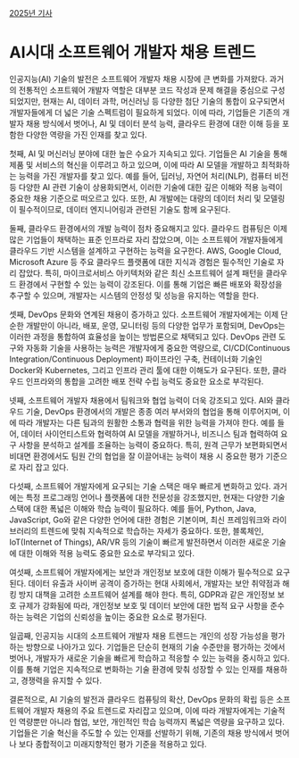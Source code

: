 [2025년 기사](./index.md)
# AI시대 소프트웨어 개발자 채용 트렌드

인공지능(AI) 기술의 발전은 소프트웨어 개발자 채용 시장에 큰 변화를 가져왔다. 과거의 전통적인 소프트웨어 개발자 역할은  대부분 코드 작성과 문제 해결을 중심으로 구성되었지만, 현재는 AI, 데이터 과학, 머신러닝 등 다양한 첨단 기술의 통합이  요구되면서 개발자들에게 더 넓은 기술 스펙트럼이 필요하게 되었다. 이에 따라, 기업들은 기존의 개발자 채용 방식에서 벗어나, AI 및 데이터 분석 능력, 클라우드 환경에 대한 이해 등을 포함한 다양한 역량을 가진 인재를 찾고 있다.

첫째, AI 및 머신러닝 분야에 대한 높은 수요가 지속되고 있다. 기업들은 AI 기술을 통해 제품 및 서비스의 혁신을  이루려고 하고 있으며, 이에 따라 AI 모델을 개발하고 최적화하는 능력을 가진 개발자를 찾고 있다. 예를 들어, 딥러닝, 자연어  처리(NLP), 컴퓨터 비전 등 다양한 AI 관련 기술이 상용화되면서, 이러한 기술에 대한 깊은 이해와 적용 능력이 중요한 채용  기준으로 떠오르고 있다. 또한, AI 개발에는 대량의 데이터 처리 및 모델링이 필수적이므로, 데이터 엔지니어링과 관련된 기술도  함께 요구된다.

둘째, 클라우드 환경에서의 개발 능력이 점차 중요해지고 있다. 클라우드 컴퓨팅은 이제 많은 기업들이 채택하는 표준 인프라로  자리 잡았으며, 이는 소프트웨어 개발자들에게 클라우드 기반 시스템을 설계하고 구현하는 능력을 요구한다. AWS, Google  Cloud, Microsoft Azure 등 주요 클라우드 플랫폼에 대한 지식과 경험은 필수적인 기술로 자리 잡았다. 특히,  마이크로서비스 아키텍처와 같은 최신 소프트웨어 설계 패턴을 클라우드 환경에서 구현할 수 있는 능력이 강조된다. 이를 통해 기업은  빠른 배포와 확장성을 추구할 수 있으며, 개발자는 시스템의 안정성 및 성능을 유지하는 역할을 한다.

셋째, DevOps 문화와 연계된 채용이 증가하고 있다. 소프트웨어 개발자에게는 이제 단순한 개발만이 아니라, 배포, 운영, 모니터링 등의 다양한 업무가 포함되며, DevOps는 이러한 과정을 통합하여 효율성을 높이는 방법론으로 채택되고 있다.  DevOps 관련 도구와 자동화 기술을 사용하는 능력은 개발자에게 중요한 역량으로, CI/CD(Continuous  Integration/Continuous Deployment) 파이프라인 구축, 컨테이너화 기술인 Docker와  Kubernetes, 그리고 인프라 관리 툴에 대한 이해도가 요구된다. 또한, 클라우드 인프라와의 통합을 고려한 배포 전략 수립  능력도 중요한 요소로 부각된다.

넷째, 소프트웨어 개발자 채용에서 팀워크와 협업 능력이 더욱 강조되고 있다. AI와 클라우드 기술, DevOps 환경에서의  개발은 종종 여러 부서와의 협업을 통해 이루어지며, 이에 따라 개발자는 다른 팀과의 원활한 소통과 협력을 위한 능력을 가져야  한다. 예를 들어, 데이터 사이언티스트와 협력하여 AI 모델을 개발하거나, 비즈니스 팀과 협력하여 요구 사항을 분석하고 설계를  조율하는 능력이 중요하다. 특히, 원격 근무가 보편화되면서 비대면 환경에서도 팀원 간의 협업을 잘 이끌어내는 능력이 채용 시  중요한 평가 기준으로 자리 잡고 있다.

다섯째, 소프트웨어 개발자에게 요구되는 기술 스택은 매우 빠르게 변화하고 있다. 과거에는 특정 프로그래밍 언어나 플랫폼에  대한 전문성을 강조했지만, 현재는 다양한 기술 스택에 대한 폭넓은 이해와 학습 능력이 필요하다. 예를 들어, Python,  Java, JavaScript, Go와 같은 다양한 언어에 대한 경험은 기본이며, 최신 프레임워크와 라이브러리의 트렌드에 맞춰  지속적으로 학습하는 자세가 중요하다. 또한, 블록체인, IoT(Internet of Things), AR/VR 등의 기술이 빠르게 발전하면서 이러한 새로운 기술에 대한 이해와 적용 능력도 중요한 요소로 부각되고 있다.

여섯째, 소프트웨어 개발자에게는 보안과 개인정보 보호에 대한 이해가 필수적으로 요구된다. 데이터 유출과 사이버 공격이  증가하는 현대 사회에서, 개발자는 보안 취약점과 해킹 방지 대책을 고려한 소프트웨어 설계를 해야 한다. 특히, GDPR과 같은  개인정보 보호 규제가 강화됨에 따라, 개인정보 보호 및 데이터 보안에 대한 법적 요구 사항을 준수하는 능력은 기업의 신뢰성을  높이는 중요한 요소로 평가된다.

일곱째, 인공지능 시대의 소프트웨어 개발자 채용 트렌드는 개인의 성장 가능성을 평가하는 방향으로 나아가고 있다. 기업들은  단순히 현재의 기술 수준만을 평가하는 것에서 벗어나, 개발자가 새로운 기술을 빠르게 학습하고 적응할 수 있는 능력을 중시하고  있다. 이를 통해 기업은 지속적으로 변화하는 기술 환경에 맞춰 성장할 수 있는 인재를 채용하고, 경쟁력을 유지할 수 있다.

결론적으로, AI 기술의 발전과 클라우드 컴퓨팅의 확산, DevOps 문화의 확립 등은 소프트웨어 개발자 채용의 주요  트렌드로 자리잡고 있으며, 이에 따라 개발자에게는 기술적인 역량뿐만 아니라 협업, 보안, 개인적인 학습 능력까지 폭넓은 역량을  요구하고 있다. 기업들은 기술 혁신을 주도할 수 있는 인재를 선발하기 위해, 기존의 채용 방식에서 벗어나 보다 종합적이고  미래지향적인 평가 기준을 적용하고 있다.